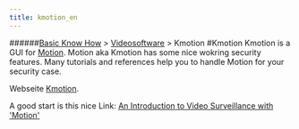 ```yaml
---
title: kmotion_en
---
```

######[Basic Know How](/restreamer/wiki/basic_know_how.html) > [Videosoftware](/restreamer/wiki/videosoftware_en.html) > Kmotion
#Kmotion
Kmotion is a GUI for [Motion](/restreamer/wiki/motion_en.html). Motion aka Kmotion has some nice wokring security features. Many tutorials and references help you to handle Motion for your security case.

Webseite <a href="http://kmotion.eu/~kmotion/mediawiki-1.24.0/index.php/Main_Page" target="_blank">Kmotion</a>.
 
A good start is this nice Link: 
<a href="https://www.debian-administration.org/article/347/An_Introduction_to_Video_Surveillance_with_'Motion'" target="_blank">An Introduction to Video Surveillance with 'Motion'</a>